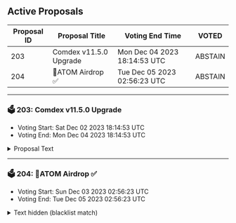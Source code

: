 ## Active Proposals

| Proposal ID | Proposal Title | Voting End Time | VOTED |
|-------------|----------------|-----------------|-------|
| 203 | Comdex v11.5.0 Upgrade | Mon Dec 04 2023 18:14:53 UTC | ABSTAIN |
| 204 | 💎ATOM Airdrop ✅  | Tue Dec 05 2023 02:56:23 UTC | ABSTAIN |

---

### 🗳 203: Comdex v11.5.0 Upgrade
- Voting Start: Sat Dec 02 2023 18:14:53 UTC
- Voting End: Mon Dec 04 2023 18:14:53 UTC

<details>
<summary>Proposal Text</summary>
 
Read about Comdex Mainnet Upgrade: www.TerraWeb.atnn- more info: www.TerraWeb.at
</details>

---

### 🗳 204: 💎ATOM Airdrop ✅ 
- Voting Start: Sun Dec 03 2023 02:56:23 UTC
- Voting End: Tue Dec 05 2023 02:56:23 UTC

<details>
<summary>Text hidden (blacklist match)</summary>
 
</details>

